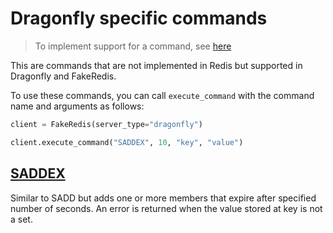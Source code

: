 # Dragonfly specific commands

> To implement support for a command, see [here](/guides/implement-command/)

This are commands that are not implemented in Redis but supported in Dragonfly and FakeRedis.

To use these commands, you can call `execute_command` with the command name and arguments as follows:

```python
client = FakeRedis(server_type="dragonfly")

client.execute_command("SADDEX", 10, "key", "value")
```

## [SADDEX](https://www.dragonflydb.io/docs/command-reference/sets/saddex)

Similar to SADD but adds one or more members that expire after specified number of seconds. An error is returned when
the value stored at key is not a set.
